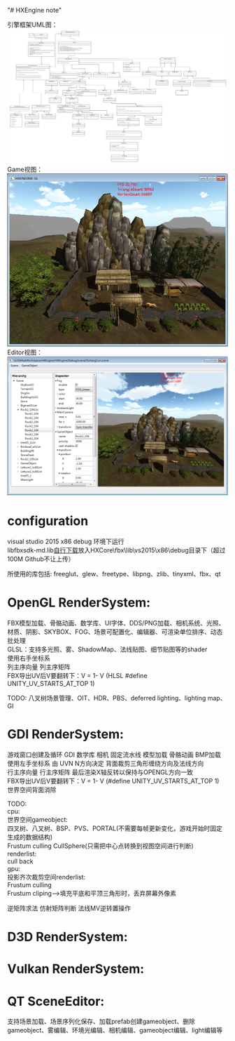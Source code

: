 "# HXEngine note" 

引擎框架UML图：  
<img class="shadow" src="./HXEngine UML.png" width="1024">  
Game视图：  
<img class="shadow" src="./1.png" width="600">  
Editor视图：  
<img class="shadow" src="./2.png" width="600">  

configuration
================================================================================
visual studio 2015  x86 debug 环境下运行  
libfbxsdk-md.lib[自行下载](https://pan.baidu.com/s/1oCiEz5Ol3jDkzU6Ut0FoQg)放入HXCore\fbx\lib\vs2015\x86\debug目录下（超过100M Github不让上传）

所使用的库包括: freeglut、glew、freetype、libpng、zlib、tinyxml、fbx、qt

OpenGL RenderSystem:
================================================================================
FBX模型加载、骨骼动画、数学库、UI字体、DDS/PNG加载、相机系统、光照、材质、阴影、SKYBOX、FOG、场景可配置化、编辑器、可渲染单位排序、动态批处理  
GLSL：支持多光照、雾、ShadowMap、法线贴图、细节贴图等的shader  
使用右手坐标系  
列主序向量 列主序矩阵  
FBX导出UV后V要翻转下：V = 1- V (HLSL #define UNITY_UV_STARTS_AT_TOP 1)

TODO:
八叉树场景管理、OIT、HDR、PBS、deferred lighting、lighting map、GI

GDI RenderSystem:
================================================================================
游戏窗口创建及循环 GDI 数学库 相机 固定流水线 模型加载 骨骼动画 BMP加载  
使用左手坐标系     由 UVN N方向决定   背面裁剪三角形缠绕方向及法线方向  
行主序向量 行主序矩阵	最后渲染X轴反转以保持与OPENGL方向一致  
FBX导出UV后V要翻转下：V = 1- V (#define UNITY_UV_STARTS_AT_TOP 1)  
世界空间背面消除

TODO:  
cpu:  
	世界空间gameobject:  
		四叉树、八叉树、BSP、PVS、PORTAL(不需要每帧更新变化，游戏开始时固定生成的数据结构)  
		Frustum culling    CullSphere(只需把中心点转换到视图空间进行判断)  
	renderlist:  
		cull back  
gpu:  
	投影齐次裁剪空间renderlist:  
		Frustum culling  
		Frustum cliping-->填充平底和平顶三角形时，丢弃屏幕外像素
		
		
逆矩阵求法  仿射矩阵判断  法线MV逆转置操作

D3D RenderSystem:
================================================================================

Vulkan RenderSystem:
================================================================================

QT SceneEditor:
================================================================================
支持场景加载、场景序列化保存、加载prefab创建gameobject、删除gameobject、雾编辑、环境光编辑、相机编辑、gameobject编辑、light编辑等
